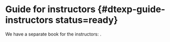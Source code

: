 # Guide for instructors {#dtexp-guide-instructors status=ready} 

We have a separate book for the instructors: [](+guide_for_instructors#guide-instructors).
